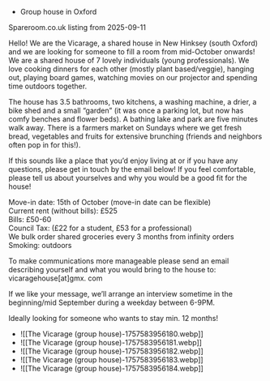 - Group house in Oxford

Spareroom.co.uk listing from 2025-09-11

Hello! We are the Vicarage, a shared house in New Hinksey (south Oxford) and we are looking for someone to fill a room from mid-October onwards! We are a shared house of 7 lovely individuals (young professionals). We love cooking dinners for each other (mostly plant based/veggie), hanging out, playing board games, watching movies on our projector and spending time outdoors together.  
  
The house has 3.5 bathrooms, two kitchens, a washing machine, a drier, a bike shed and a small “garden” (it was once a parking lot, but now has comfy benches and flower beds). A bathing lake and park are five minutes walk away. There is a farmers market on Sundays where we get fresh bread, vegetables and fruits for extensive brunching (friends and neighbors often pop in for this!).  
  
If this sounds like a place that you’d enjoy living at or if you have any questions, please get in touch by the email below! If you feel comfortable, please tell us about yourselves and why you would be a good fit for the house!  
  
Move-in date: 15th of October (move-in date can be flexible)  
Current rent (without bills): £525  
Bills: £50-60  
Council Tax: (£22 for a student, £53 for a professional)  
We bulk order shared groceries every 3 months from infinity orders  
Smoking: outdoors  
  
To make communications more manageable please send an email describing yourself and what you would bring to the house to: vicaragehouse[at]gmx. com  
  
If we like your message, we’ll arrange an interview sometime in the beginning/mid September during a weekday between 6-9PM.  
  
Ideally looking for someone who wants to stay min. 12 months!
- ![[The Vicarage (group house)-1757583956180.webp]]
- ![[The Vicarage (group house)-1757583956181.webp]]
- ![[The Vicarage (group house)-1757583956182.webp]]
- ![[The Vicarage (group house)-1757583956183.webp]]
- ![[The Vicarage (group house)-1757583956184.webp]]